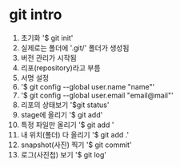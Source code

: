 # git intro

1.  초기화  '$ git init'
   1.  실제로는 폴더에 '.git/' 폴더가 생성됨
   2.  버전 관리가 시작됨
   3.  리포(repository)라고 부름
2.  서명 설정
   1. '$ git config --global user.name "name"'
   2. '$ git config --global user.email "email@mail"'
3.  리포의 상태보기 '$git status'
4.  stage에 올리기 '$ git add'
   1.  특정 파일만 올리기 '$ git add <filename>'
   2.  내 위치(폴더) 다 올리기 '$ git add .'
5.  snapshot(사진) 찍기 '$ git commit'
6.  로그(사진첩) 보기 '$ git log'

